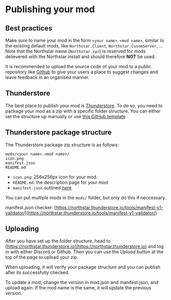 # Publishing your mod

## Best practices

Make sure to name your mod in the form `<your name>.<mod name>`, similar to the existing default mods, like `Northstar.Client`, `Northstar.CusomServer`, ... \
Note that the Northstar name (`Northstar.xyz`) is reserved for mods delievered with the Northstar install and should therefore **NOT** be used.

It is recommended to upload the source code of your mod to a public repository like [Github](https://github.com/) to give your users a place to suggest changes and leave feedback in an organised manner.

## Thunderstore

The best place to publish your mod is [Thunderstore](https://northstar.thunderstore.io/). To do so, you need to package your mod as a zip with a specific folder structure. You can either set the structure up manually or use [this GitHub template](https://github.com/laundmo/northstar-mod-template)

## Thunderstore package structure

The Thunderstore package zip structure is as follows:

```
mods/<your name>.<mod name>/
icon.png
manifest.json
README.md
```

- `icon.png`: 256x256px icon for your mod.
- `README.md`: the description page for your mod
- `manifest.json` outlined [here](https://northstar.thunderstore.io/package/create/docs/)

You can put multiple mods in the `mods/` folder, but only do this if neccessary.

manifest.json checker: [https://northstar.thunderstore.io/tools/manifest-v1-validator/](https://northstar.thunderstore.io/tools/manifest-v1-validator/)

## Uploading

After you have set up the folder structure, head to [https://northstar.thunderstore.io](https://northstar.thunderstore.io) and log in with either Discord or Github. Then you can use the _Upload_ button at the top of the page to upload your zip.

When uploading, it will verify your package structure and you can publish after its successfully checked.

To update a mod, change the version in mod.json and manifest.json, and upload again. If the mod name is the same, it will update the previous version.